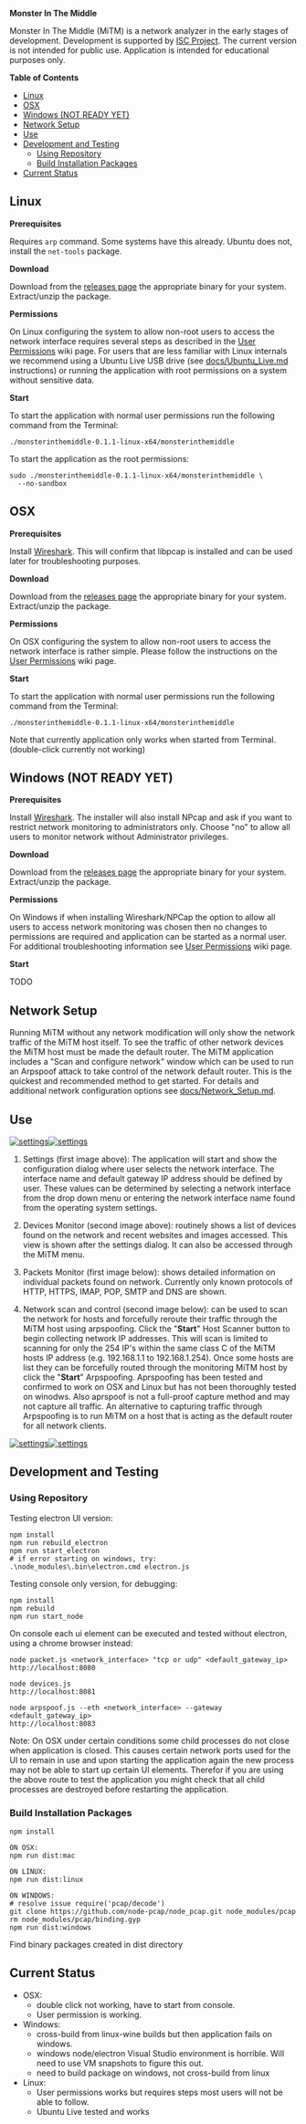 **Monster In The Middle**

Monster In The Middle (MiTM) is a network analyzer in the early stages of development. Development is supported by [ISC Project](https://www.iscproject.org/). The current version is not intended for public use. Application is intended for educational purposes only.

**Table of Contents**
- [Linux](#linux)
- [OSX](#osx)
- [Windows (NOT READY YET)](#windows-not-ready-yet)
- [Network Setup](#network-setup)
- [Use](#use)
- [Development and Testing](#development-and-testing)
  - [Using Repository](#using-repository)
  - [Build Installation Packages](#build-installation-packages)
- [Current Status](#current-status)


## Linux

**Prerequisites**

Requires `arp` command. Some systems have this already. Ubuntu does not, install the `net-tools` package.

**Download**

Download from the [releases page](https://github.com/nocompanyco/monsterinthemiddle/releases) the appropriate binary for your system. Extract/unzip the package.

**Permissions**

On Linux configuring the system to allow non-root users to access the network interface requires several steps as described in the [User Permissions](https://github.com/nocompanyco/monsterinthemiddle/wiki/User-Permissions) wiki page. For users that are less familiar with Linux internals we recommend using a Ubuntu Live USB drive (see [docs/Ubuntu_Live.md](./docs/Ubuntu_Live.md) instructions) or running the application with root permissions on a system without sensitive data.

**Start**

To start the application with normal user permissions run the following command from the Terminal: 

    ./monsterinthemiddle-0.1.1-linux-x64/monsterinthemiddle

To start the application as the root permissions: 

    sudo ./monsterinthemiddle-0.1.1-linux-x64/monsterinthemiddle \
      --no-sandbox

## OSX 

**Prerequisites**

Install [Wireshark](https://www.wireshark.org/#download). This will confirm that libpcap is installed and can be used later for troubleshooting purposes.

**Download**

Download from the [releases page](https://github.com/nocompanyco/monsterinthemiddle/releases) the appropriate binary for your system. Extract/unzip the package.

**Permissions**

On OSX configuring the system to allow non-root users to access the network interface is rather simple. Please follow the instructions on the [User Permissions](https://github.com/nocompanyco/monsterinthemiddle/wiki/User-Permissions) wiki page.

**Start**

To start the application with normal user permissions run the following command from the Terminal: 

    ./monsterinthemiddle-0.1.1-linux-x64/monsterinthemiddle
    
Note that currently application only works when started from Terminal. (double-click currently not working)



## Windows (NOT READY YET)

**Prerequisites** 

Install [Wireshark](https://www.wireshark.org/#download). The installer will also install NPcap and ask if you want to restrict network monitoring to administrators only. Choose "no" to allow all users to monitor network without Administrator privileges.

**Download**

Download from the [releases page](https://github.com/nocompanyco/monsterinthemiddle/releases) the appropriate binary for your system. Extract/unzip the package.

**Permissions**

On Windows if when installing Wireshark/NPCap the option to allow all users to access network monitoring was chosen then no changes to permissions are required and application can be started as a normal user. For additional troubleshooting information see [User Permissions](https://github.com/nocompanyco/monsterinthemiddle/wiki/User-Permissions) wiki page.

**Start**

TODO



## Network Setup

Running MiTM without any network modification will only show the network traffic of the MiTM host itself. To see the traffic of other network devices the MiTM host must be made the default router. The MiTM application includes a "Scan and configure network" window which can be used to run an Arpspoof attack to take control of the network default router. This is the quickest and recommended method to get started. For details and additional network configuration options see [docs/Network_Setup.md](./docs/Network_Setup.md).

## Use

[![settings](./docs/1_settings_sm.png)](./docs/1_settings.png)[![settings](./docs/2_devices_sm.png)](./docs/2_devices.png)

1. Settings (first image above): The application will start and show the configuration dialog where user selects the network interface. The interface name and default gateway IP address should be defined by user. These values can be determined by selecting a network interface from the drop down menu or entering the network interface name found from the operating system settings.

2. Devices Monitor (second image above): routinely shows a list of devices found on the network and recent websites and images accessed. This view is shown after the settings dialog. It can also be accessed through the MiTM menu.

3. Packets Monitor (first image below): shows detailed information on individual packets found on network. Currently only known protocols of HTTP, HTTPS, IMAP, POP, SMTP and DNS are shown.

4. Network scan and control (second image below): can be used to scan the network for hosts and forcefully reroute their traffic through the MiTM host using arpspoofing. Click the "**Start**" Host Scanner button to begin collecting network IP addresses. This will scan is limited to scanning for only the 254 IP's within the same class C of the MiTM hosts IP address (e.g. 192.168.1.1 to 192.168.1.254). Once some hosts are list they can be forcefully routed through the monitoring MiTM host by click the "**Start**" Arpspoofing. Aprspoofing has been tested and confirmed to work on OSX and Linux but has not been thoroughly tested on winodws. Also aprspoof is not a full-proof capture method and may not capture all traffic. An alternative to capturing traffic through Arpspoofing is to run MiTM on a host that is acting as the default router for all network clients. 

[![settings](./docs/3_packets_sm.png)](./docs/3_packets.png)[![settings](./docs/4_scan_sm.png)](./docs/4_scan.png)


## Development and Testing

### Using Repository

Testing electron UI version:

    npm install
    npm run rebuild_electron
    npm run start_electron
    # if error starting on windows, try:
    .\node_modules\.bin\electron.cmd electron.js

Testing console only version, for debugging:

    npm install
    npm rebuild
    npm run start_node

On console each ui element can be executed and tested without electron, using a chrome browser instead:

    node packet.js <network_interface> "tcp or udp" <default_gateway_ip>
    http://localhost:8080

    node devices.js
    http://localhost:8081

    node arpspoof.js --eth <network_interface> --gateway <default_gateway_ip>
    http://localhost:8083

Note: On OSX under certain conditions some child processes do not close when application is closed. This causes certain network ports used for the UI to remain in use and upon starting the application again the new process may not be able to start up certain UI elements. Therefor if you are using the above route to test the application you might check that all child processes are destroyed before restarting the application. 

### Build Installation Packages

    npm install

    ON OSX:
    npm run dist:mac

    ON LINUX:
    npm run dist:linux

    ON WINDOWS:
    # resolve issue require('pcap/decode')
    git clone https://github.com/node-pcap/node_pcap.git node_modules/pcap
    rm node_modules/pcap/binding.gyp
    npm run dist:windows

Find binary packages created in dist directory


## Current Status

- OSX: 
  - double click not working, have to start from console. 
  - User permission is working.
- Windows: 
  - cross-build from linux-wine builds but then application fails on windows. 
  - windows node/electron Visual Studio environment is horrible. Will need to use VM snapshots to figure this out.
  - need to build package on windows, not cross-build from linux
- Linux: 
  - User permissions works but requires steps most users will not be able to follow.
  - Ubuntu Live tested and works